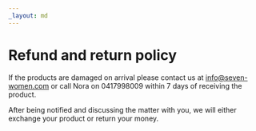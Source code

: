 ```yaml
---
_layout: md
---
```

# Refund and return policy

If the products are damaged on arrival please contact us at info@seven-women.com or call Nora on 0417998009 within 7 days of receiving the product.

After being notified and discussing the matter with you, we will either exchange your product or return your money.
